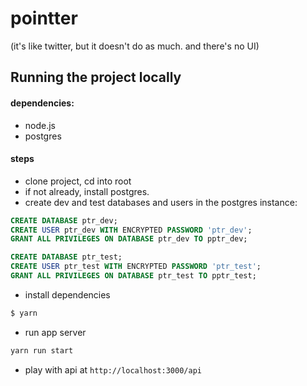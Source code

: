 # pointter
(it's like twitter, but it doesn't do as much. and there's no UI)

## Running the project locally
#### dependencies:
* node.js
* postgres
#### steps
* clone project, cd into root
* if not already, install postgres.
* create dev and test databases and users in the postgres instance:
``` sql
CREATE DATABASE ptr_dev;
CREATE USER ptr_dev WITH ENCRYPTED PASSWORD 'ptr_dev';
GRANT ALL PRIVILEGES ON DATABASE ptr_dev TO pptr_dev;

CREATE DATABASE ptr_test;
CREATE USER ptr_test WITH ENCRYPTED PASSWORD 'ptr_test';
GRANT ALL PRIVILEGES ON DATABASE ptr_test TO pptr_test;
```
* install dependencies
``` bash
$ yarn
```
* run app server
``` bash
yarn run start
```
* play with api at `http://localhost:3000/api`
